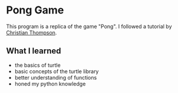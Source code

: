 # Pong Game
This program is a replica of the game "Pong". I followed a tutorial by [Christian Thompson](https://www.youtube.com/channel/UC2vm-0XX5RkWCXWwtBZGOXg).

## What I learned
- the basics of turtle
- basic concepts of the turtle library
- better understanding of functions
- honed my python knowledge